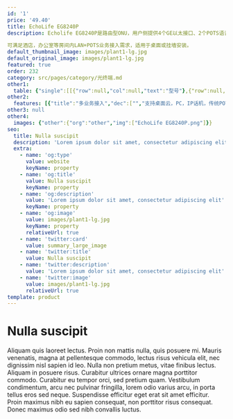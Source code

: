 ```yaml
---
id: '1'
price: '49.40'
title: EchoLife EG8240P
description: Echolife EG8240P是路由型ONU，用户侧提供4个GE以太接口、2个POTS语音接口，同时提供POE供电功能，最大支持单端口30W、总功率60W的供电输出。

可满足酒店，办公室等房间内LAN+POTS业务接入需求，适用于桌面或挂墙安装。
default_thumbnail_image: images/plant1-lg.jpg
default_original_image: images/plant1-lg.jpg
featured: true
order: 232
category: src/pages/category/光终端.md
other1: 
  table: {"single":[[{"row":null,"col":null,"text":"型号"},{"row":null,"col":null,"text":"Echolife EG8240P"}],[{"row":null,"col":null,"text":"尺寸（宽×深×高）"},{"row":null,"col":null,"text":"254mm × 140mm × 42mm"}],[{"row":null,"col":null,"text":"重量"},{"row":null,"col":null,"text":"约0.57kg "}],[{"row":null,"col":null,"text":"工作环境温度"},{"row":null,"col":null,"text":"-40℃～+55℃"}],[{"row":null,"col":null,"text":"工作环境湿度"},{"row":null,"col":null,"text":"5%RH～95%RH，非凝结"}],[{"row":null,"col":null,"text":"电源适配输入"},{"row":null,"col":null,"text":"90V～264V AC，50Hz/60Hz"}],[{"row":null,"col":null,"text":"整机供电"},{"row":null,"col":null,"text":"56V DC，1.42A"}],[{"row":null,"col":null,"text":"用户侧接口"},{"row":null,"col":null,"text":"4*GE(PoE)+2*POTS"}],[{"row":null,"col":null,"text":"网络侧接口"},{"row":null,"col":null,"text":"GPON"}],[{"row":null,"col":null,"text":"静态功耗"},{"row":null,"col":null,"text":"6W"}],[{"row":null,"col":null,"text":"典型功耗"},{"row":null,"col":null,"text":"8W（PoE端口不带受电设备）"}],[{"row":null,"col":null,"text":"最大功耗"},{"row":null,"col":null,"text":"10W（PoE端口不带受电设备）"}],[{"row":null,"col":null,"text":"最大PoE输出功率"},{"row":null,"col":null,"text":"73W（PoE端口带最大功耗受电设备）\n总功率60W，每个GE端口最大支持30W"}]]}
other2:
  features: [{"title":"多业务接入","dec":["","支持桌面云，PC，IP话机，传统POTS话机，IPTV等多业务接入",""]},{"title":"即插即用，业务自动发放","dec":["","配合eSight网管，支持即插即用和业务自动发放特性",""]},{"title":"SIP/H.248自适应","dec":["","支持完备的语音VoIP特性，支持SIP/H.248自适应",""]}]
other3: null
other4:
  images: {"other":{"org":"other","img":["EchoLife EG8240P.png"]}}
seo:
  title: Nulla suscipit
  description: 'Lorem ipsum dolor sit amet, consectetur adipiscing elit'
  extra:
    - name: 'og:type'
      value: website
      keyName: property
    - name: 'og:title'
      value: Nulla suscipit
      keyName: property
    - name: 'og:description'
      value: 'Lorem ipsum dolor sit amet, consectetur adipiscing elit'
      keyName: property
    - name: 'og:image'
      value: images/plant1-lg.jpg
      keyName: property
      relativeUrl: true
    - name: 'twitter:card'
      value: summary_large_image
    - name: 'twitter:title'
      value: Nulla suscipit
    - name: 'twitter:description'
      value: 'Lorem ipsum dolor sit amet, consectetur adipiscing elit'
    - name: 'twitter:image'
      value: images/plant1-lg.jpg
      relativeUrl: true
template: product
---
```


# Nulla suscipit

Aliquam quis laoreet lectus. Proin non mattis nulla, quis posuere mi. Mauris venenatis, magna at pellentesque commodo, lectus risus vehicula elit, nec dignissim nisl sapien id leo. Nulla non pretium metus, vitae finibus lectus. Aliquam in posuere risus. Curabitur ultrices ornare magna porttitor commodo. Curabitur eu tempor orci, sed pretium quam. Vestibulum condimentum, arcu nec pulvinar fringilla, lorem odio varius arcu, in porta tellus eros sed neque. Suspendisse efficitur eget erat sit amet efficitur. Proin maximus nibh eu sapien consequat, non porttitor risus consequat. Donec maximus odio sed nibh convallis luctus.